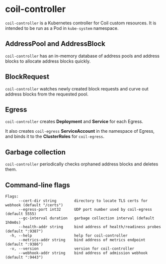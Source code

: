 coil-controller
===============

`coil-controller` is a Kubernetes controller for Coil custom resources.
It is intended to be run as a Pod in `kube-system` namespace.

## AddressPool and AddressBlock

`coil-controller` has an in-memory database of address pools and
address blocks to allocate address blocks quickly.

## BlockRequest

`coil-controller` watches newly created block requests and curve out
address blocks from the requested pool.

## Egress

`coil-controller` creates **Deployment** and **Service** for each Egress.

It also creates `coil-egress` **ServiceAccount** in the namespace of Egress,
and binds it to the **ClusterRoles** for `coil-egress`.

## Garbage collection

`coil-controller` periodically checks orphaned address blocks and deletes them.

## Command-line flags

```
Flags:
      --cert-dir string        directory to locate TLS certs for webhook (default "/certs")
      --egress-port int32      UDP port number used by coil-egress (default 5555)
      --gc-interval duration   garbage collection interval (default 1h0m0s)
      --health-addr string     bind address of health/readiness probes (default ":9387")
  -h, --help                   help for coil-controller
      --metrics-addr string    bind address of metrics endpoint (default ":9386")
  -v, --version                version for coil-controller
      --webhook-addr string    bind address of admission webhook (default ":9443")
```
